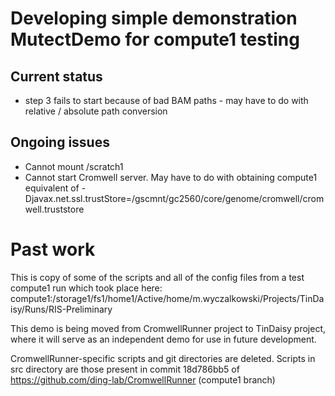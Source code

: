 # Developing simple demonstration MutectDemo for compute1 testing

## Current status

* step 3 fails to start because of bad BAM paths - may have to do with relative / absolute path conversion

## Ongoing issues

* Cannot mount /scratch1
* Cannot start Cromwell server.  May have to do with obtaining compute1 equivalent of 
    -Djavax.net.ssl.trustStore=/gscmnt/gc2560/core/genome/cromwell/cromwell.truststore

# Past work
This is copy of some of the scripts and all of the config files from a test compute1 run which took place here:
    compute1:/storage1/fs1/home1/Active/home/m.wyczalkowski/Projects/TinDaisy/Runs/RIS-Preliminary

This demo is being moved from CromwellRunner project to TinDaisy project, where it will serve as an independent demo
for use in future development.  

CromwellRunner-specific scripts and git directories are deleted.
Scripts in src directory are those present in commit 18d786bb5 of https://github.com/ding-lab/CromwellRunner (compute1 branch)

